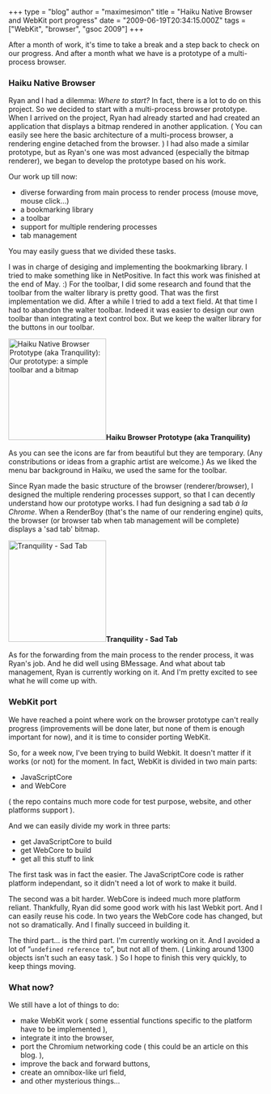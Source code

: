 +++
type = "blog"
author = "maximesimon"
title = "Haiku Native Browser and WebKit port progress"
date = "2009-06-19T20:34:15.000Z"
tags = ["WebKit", "browser", "gsoc 2009"]
+++

After a month of work, it's time to take a break and a step back to check on our progress.
And after a month what we have is a prototype of a multi-process browser.
<h3>Haiku Native Browser</h3>
Ryan and I had a dilemma: <i>Where to start?</i> In fact, there is a lot to do on this project.
So we decided to start with a multi-process browser prototype.
<!--more-->
When I arrived on the project, Ryan had already started and had created an application that displays a bitmap rendered in another application. ( You can easily see here the basic architecture of a multi-process browser, a rendering engine detached from the browser. ) I had also made a similar prototype, but as Ryan's one was most advanced (especially the bitmap renderer), we began to develop the prototype based on his work.

Our work up till now:
<ul>
<li>diverse forwarding from main process to render process (mouse move, mouse click…)</li>
<li>a bookmarking library</li>
<li>a toolbar</li>
<li>support for multiple rendering processes</li>
<li>tab management</li>
</ul>

You may easily guess that we divided these tasks.

I was in charge of desiging and implementing the bookmarking library. I tried to make something like in NetPositive. In fact this work was finished at the end of May. :)
For the toolbar,  I did some research and found that the toolbar from the walter library is pretty good. That was the first implementation we did. After a while I tried to add a text field. At that time I had to abandon the walter toolbar. Indeed it was easier to design our own toolbar than integrating a text control box. But we keep the walter library for the buttons in our toolbar.

<span class="inline inline-right"><a href="/files/screenshots/Tranquility_0.png" onclick="launch_popup(2561, 518, 536); return false;" target="_blank"><img src="/files/screenshots/Tranquility_0.thumbnail.png" alt="Haiku Native Browser Prototype (aka Tranquility): Our prototype: a simple toolbar and a bitmap" title="Haiku Native Browser Prototype (aka Tranquility): Our prototype: a simple toolbar and a bitmap"  class="image image-thumbnail " width="193" height="200" /></a><span class="caption" style="width: 191px;"><strong>Haiku Browser Prototype (aka Tranquility) </strong></span></span>

As you can see the icons are far from beautiful but they are temporary. (Any constributions or ideas from a graphic artist are welcome.)
As we liked the menu bar background in Haiku, we used the same for the toolbar.

Since Ryan made the basic structure of the browser (renderer/browser), I designed the multiple rendering processes support, so that I can decently understand how our prototype works.
I had fun designing a sad tab <i>à la Chrome</i>. When a RenderBoy (that's the name of our rendering engine) quits, the browser (or browser tab when tab management will be complete) displays a  'sad tab' bitmap.

<span class="inline inline-left"><a href="/files/screenshots/Tranquility - SadTab.png" onclick="launch_popup(2562, 516, 535); return false;" target="_blank"><img src="/files/screenshots/Tranquility - SadTab.thumbnail.png" alt="Tranquility - Sad Tab" title="Tranquility - Sad Tab"  class="image image-thumbnail " width="193" height="200" /></a><span class="caption" style="width: 191px;"><strong>Tranquility - Sad Tab</strong></span></span>

As for the forwarding from the main process to the render process, it was Ryan's job. And he did well using BMessage. And what about tab management, Ryan is currently working on it. And I'm pretty excited to see what he will come up with.

<h3>WebKit port</h3>
We have reached a point where work on the browser prototype can't really progress (improvements will be done later, but none of them is enough important for now), and it is time to consider porting WebKit.

So, for a week now, I've been trying to build Webkit. It doesn't matter if it works (or not) for the moment.
In fact, WebKit is divided in two main parts:
<ul>
<li>JavaScriptCore</li>
<li>and WebCore</li>
</ul>
( the repo contains much more code for test purpose, website, and other platforms support ).

And we can easily divide my work in three parts:
<ul>
<li>get JavaScriptCore to build</li>
<li>get WebCore to build</li>
<li>get all this stuff to link</li>
</ul>
The first task was in fact the easier. The JavaScriptCore code is rather platform independant, so it didn't need a lot of work to make it build.

The second was a bit harder. WebCore is indeed much more platform reliant. Thankfully, Ryan did some good work with his last Webkit port. And I can easily reuse his code. In two years the WebCore code has changed, but not so dramatically. And I finally succeed in building it.

The third part… is the third part.
I'm currently working on it. And I avoided a lot of “<code>undefined reference to</code>”, but not all of them. ( Linking around 1300 objects isn't such an easy task. ) So I hope to finish this very quickly, to keep things moving.

<h3>What now?</h3>
We still have a lot of things to do:
<ul>
<li>make WebKit work ( some essential functions specific to the platform have to be implemented ),</li>
<li>integrate it into the browser,</li>
<li>port the Chromium networking code ( this could be an article on this blog. ),</li>
<li>improve the back and forward buttons,</li>
<li>create an omnibox-like url field,</li>
<li>and other mysterious things…</li>
</ul>